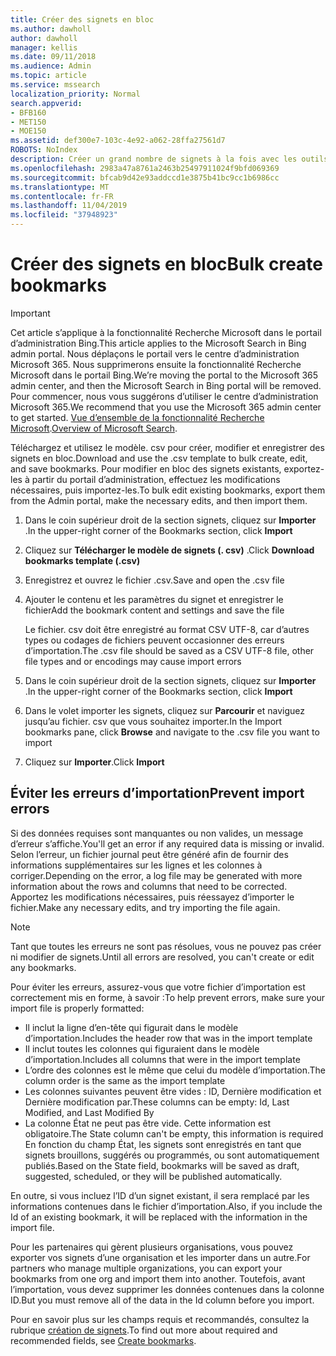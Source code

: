 ```yaml
---
title: Créer des signets en bloc
ms.author: dawholl
author: dawholl
manager: kellis
ms.date: 09/11/2018
ms.audience: Admin
ms.topic: article
ms.service: mssearch
localization_priority: Normal
search.appverid:
- BFB160
- MET150
- MOE150
ms.assetid: def300e7-103c-4e92-a062-28ffa27561d7
ROBOTS: NoIndex
description: Créer un grand nombre de signets à la fois avec les outils d’importation pour le portail d’administration de Microsoft Search
ms.openlocfilehash: 2983a47a8761a2463b25497911024f9bfd069369
ms.sourcegitcommit: bfcab9d42e93addccd1e3875b41bc9cc1b6986cc
ms.translationtype: MT
ms.contentlocale: fr-FR
ms.lasthandoff: 11/04/2019
ms.locfileid: "37948923"
---
```

# <a name="bulk-create-bookmarks"></a><span data-ttu-id="214cb-103">Créer des signets en bloc</span><span class="sxs-lookup"><span data-stu-id="214cb-103">Bulk create bookmarks</span></span>

> [!IMPORTANT]
> <span data-ttu-id="214cb-104">Cet article s’applique à la fonctionnalité Recherche Microsoft dans le portail d’administration Bing.</span><span class="sxs-lookup"><span data-stu-id="214cb-104">This article applies to the Microsoft Search in Bing admin portal.</span></span> <span data-ttu-id="214cb-105">Nous déplaçons le portail vers le centre d’administration Microsoft 365. Nous supprimerons ensuite la fonctionnalité Recherche Microsoft dans le portail Bing.</span><span class="sxs-lookup"><span data-stu-id="214cb-105">We’re moving the portal to the Microsoft 365 admin center, and then the Microsoft Search in Bing portal will be removed.</span></span> <span data-ttu-id="214cb-106">Pour commencer, nous vous suggérons d’utiliser le centre d’administration Microsoft 365.</span><span class="sxs-lookup"><span data-stu-id="214cb-106">We recommend that you use the Microsoft 365 admin center to get started.</span></span> <span data-ttu-id="214cb-107">[Vue d’ensemble de la fonctionnalité Recherche Microsoft](overview-microsoft-search.md).</span><span class="sxs-lookup"><span data-stu-id="214cb-107">[Overview of Microsoft Search](overview-microsoft-search.md).</span></span>
    
<span data-ttu-id="214cb-108">Téléchargez et utilisez le modèle. csv pour créer, modifier et enregistrer des signets en bloc.</span><span class="sxs-lookup"><span data-stu-id="214cb-108">Download and use the .csv template to bulk create, edit, and save bookmarks.</span></span> <span data-ttu-id="214cb-109">Pour modifier en bloc des signets existants, exportez-les à partir du portail d’administration, effectuez les modifications nécessaires, puis importez-les.</span><span class="sxs-lookup"><span data-stu-id="214cb-109">To bulk edit existing bookmarks, export them from the Admin portal, make the necessary edits, and then import them.</span></span>
  
1. <span data-ttu-id="214cb-110">Dans le coin supérieur droit de la section signets, cliquez sur **Importer** .</span><span class="sxs-lookup"><span data-stu-id="214cb-110">In the upper-right corner of the Bookmarks section, click **Import**</span></span>
    
2. <span data-ttu-id="214cb-111">Cliquez sur **Télécharger le modèle de signets (. csv)** .</span><span class="sxs-lookup"><span data-stu-id="214cb-111">Click **Download bookmarks template (.csv)**</span></span>
    
3. <span data-ttu-id="214cb-112">Enregistrez et ouvrez le fichier .csv.</span><span class="sxs-lookup"><span data-stu-id="214cb-112">Save and open the .csv file</span></span>
    
4. <span data-ttu-id="214cb-113">Ajouter le contenu et les paramètres du signet et enregistrer le fichier</span><span class="sxs-lookup"><span data-stu-id="214cb-113">Add the bookmark content and settings and save the file</span></span>

    <span data-ttu-id="214cb-114">Le fichier. csv doit être enregistré au format CSV UTF-8, car d’autres types ou codages de fichiers peuvent occasionner des erreurs d’importation.</span><span class="sxs-lookup"><span data-stu-id="214cb-114">The .csv file should be saved as a CSV UTF-8 file, other file types and or encodings may cause import errors</span></span>
    
5. <span data-ttu-id="214cb-115">Dans le coin supérieur droit de la section signets, cliquez sur **Importer** .</span><span class="sxs-lookup"><span data-stu-id="214cb-115">In the upper-right corner of the Bookmarks section, click **Import**</span></span>
    
6. <span data-ttu-id="214cb-116">Dans le volet importer les signets, cliquez sur **Parcourir** et naviguez jusqu’au fichier. csv que vous souhaitez importer.</span><span class="sxs-lookup"><span data-stu-id="214cb-116">In the Import bookmarks pane, click **Browse** and navigate to the .csv file you want to import</span></span> 
    
7. <span data-ttu-id="214cb-117">Cliquez sur **Importer**.</span><span class="sxs-lookup"><span data-stu-id="214cb-117">Click **Import**</span></span>

## <a name="prevent-import-errors"></a><span data-ttu-id="214cb-118">Éviter les erreurs d’importation</span><span class="sxs-lookup"><span data-stu-id="214cb-118">Prevent import errors</span></span>      
<span data-ttu-id="214cb-119">Si des données requises sont manquantes ou non valides, un message d’erreur s’affiche.</span><span class="sxs-lookup"><span data-stu-id="214cb-119">You'll get an error if any required data is missing or invalid.</span></span> <span data-ttu-id="214cb-120">Selon l’erreur, un fichier journal peut être généré afin de fournir des informations supplémentaires sur les lignes et les colonnes à corriger.</span><span class="sxs-lookup"><span data-stu-id="214cb-120">Depending on the error, a log file may be generated with more information about the rows and columns that need to be corrected.</span></span> <span data-ttu-id="214cb-121">Apportez les modifications nécessaires, puis réessayez d’importer le fichier.</span><span class="sxs-lookup"><span data-stu-id="214cb-121">Make any necessary edits, and try importing the file again.</span></span>

> [!NOTE]
> <span data-ttu-id="214cb-122">Tant que toutes les erreurs ne sont pas résolues, vous ne pouvez pas créer ni modifier de signets.</span><span class="sxs-lookup"><span data-stu-id="214cb-122">Until all errors are resolved, you can't create or edit any bookmarks.</span></span> 

<span data-ttu-id="214cb-123">Pour éviter les erreurs, assurez-vous que votre fichier d’importation est correctement mis en forme, à savoir :</span><span class="sxs-lookup"><span data-stu-id="214cb-123">To help prevent errors, make sure your import file is properly formatted:</span></span>
- <span data-ttu-id="214cb-124">Il inclut la ligne d’en-tête qui figurait dans le modèle d’importation.</span><span class="sxs-lookup"><span data-stu-id="214cb-124">Includes the header row that was in the import template</span></span>
- <span data-ttu-id="214cb-125">Il inclut toutes les colonnes qui figuraient dans le modèle d’importation.</span><span class="sxs-lookup"><span data-stu-id="214cb-125">Includes all columns that were in the import template</span></span>
- <span data-ttu-id="214cb-126">L’ordre des colonnes est le même que celui du modèle d’importation.</span><span class="sxs-lookup"><span data-stu-id="214cb-126">The column order is the same as the import template</span></span>
- <span data-ttu-id="214cb-127">Les colonnes suivantes peuvent être vides : ID, Dernière modification et Dernière modification par.</span><span class="sxs-lookup"><span data-stu-id="214cb-127">These columns can be empty: Id, Last Modified, and Last Modified By</span></span>
- <span data-ttu-id="214cb-128">La colonne État ne peut pas être vide. Cette information est obligatoire.</span><span class="sxs-lookup"><span data-stu-id="214cb-128">The State column can't be empty, this information is required</span></span>  
<span data-ttu-id="214cb-129">En fonction du champ État, les signets sont enregistrés en tant que signets brouillons, suggérés ou programmés, ou sont automatiquement publiés.</span><span class="sxs-lookup"><span data-stu-id="214cb-129">Based on the State field, bookmarks will be saved as draft, suggested, scheduled, or they will be published automatically.</span></span>

<span data-ttu-id="214cb-130">En outre, si vous incluez l’ID d’un signet existant, il sera remplacé par les informations contenues dans le fichier d’importation.</span><span class="sxs-lookup"><span data-stu-id="214cb-130">Also, if you include the Id of an existing bookmark, it will be replaced with the information in the import file.</span></span>

<span data-ttu-id="214cb-131">Pour les partenaires qui gèrent plusieurs organisations, vous pouvez exporter vos signets d’une organisation et les importer dans un autre.</span><span class="sxs-lookup"><span data-stu-id="214cb-131">For partners who manage multiple organizations, you can export your bookmarks from one org and import them into another.</span></span> <span data-ttu-id="214cb-132">Toutefois, avant l’importation, vous devez supprimer les données contenues dans la colonne ID.</span><span class="sxs-lookup"><span data-stu-id="214cb-132">But you must remove all of the data in the Id column before you import.</span></span>

<span data-ttu-id="214cb-133">Pour en savoir plus sur les champs requis et recommandés, consultez la rubrique [création de signets](create-bookmarks.md).</span><span class="sxs-lookup"><span data-stu-id="214cb-133">To find out more about required and recommended fields, see [Create bookmarks](create-bookmarks.md).</span></span>
